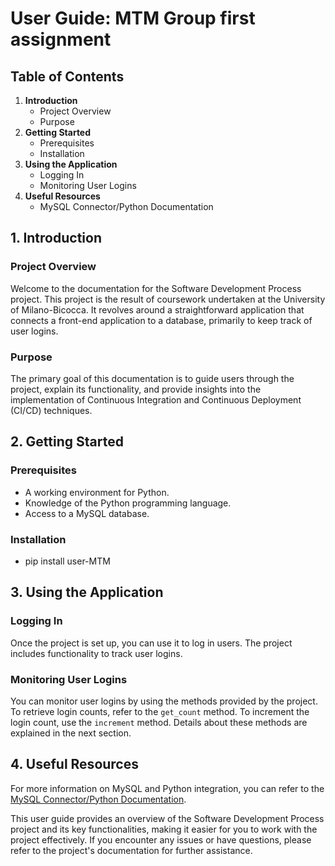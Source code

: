 # User Guide: MTM Group first assignment

## Table of Contents
1. **Introduction**
   - Project Overview
   - Purpose
2. **Getting Started**
   - Prerequisites
   - Installation
3. **Using the Application**
   - Logging In
   - Monitoring User Logins
4. **Useful Resources**
   - MySQL Connector/Python Documentation

## 1. Introduction

### Project Overview
Welcome to the documentation for the Software Development Process project. This project is the result of coursework undertaken at the University of Milano-Bicocca. It revolves around a straightforward application that connects a front-end application to a database, primarily to keep track of user logins.

### Purpose
The primary goal of this documentation is to guide users through the project, explain its functionality, and provide insights into the implementation of Continuous Integration and Continuous Deployment (CI/CD) techniques.

## 2. Getting Started

### Prerequisites

- A working environment for Python.
- Knowledge of the Python programming language.
- Access to a MySQL database.

### Installation
- pip install user-MTM

## 3. Using the Application

### Logging In
Once the project is set up, you can use it to log in users. The project includes functionality to track user logins.

### Monitoring User Logins
You can monitor user logins by using the methods provided by the project. To retrieve login counts, refer to the `get_count` method. To increment the login count, use the `increment` method. Details about these methods are explained in the next section.

## 4. Useful Resources

For more information on MySQL and Python integration, you can refer to the [MySQL Connector/Python Documentation](https://dev.mysql.com/doc/connector-python/en/).

This user guide provides an overview of the Software Development Process project and its key functionalities, making it easier for you to work with the project effectively. If you encounter any issues or have questions, please refer to the project's documentation for further assistance.
